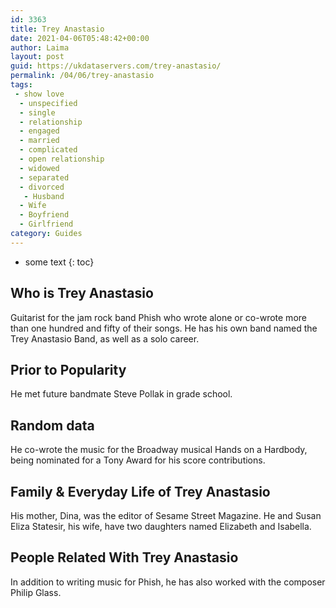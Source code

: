 ```yaml
---
id: 3363
title: Trey Anastasio
date: 2021-04-06T05:48:42+00:00
author: Laima
layout: post
guid: https://ukdataservers.com/trey-anastasio/
permalink: /04/06/trey-anastasio
tags:
 - show love
  - unspecified
  - single
  - relationship
  - engaged
  - married
  - complicated
  - open relationship
  - widowed
  - separated
  - divorced
   - Husband
  - Wife
  - Boyfriend
  - Girlfriend
category: Guides
---
```


* some text
{: toc}


## Who is Trey Anastasio
                  
                  
                  
Guitarist for the jam rock band Phish who wrote alone or co-wrote more than one hundred and fifty of their songs. He has his own band named the Trey Anastasio Band, as well as a solo career.
                  
              
            
              
            
                
                
                
## Prior to Popularity
                  
                  
                  
He met future bandmate Steve Pollak in grade school.
                  
              
            
              
            
                
                
                
## Random data
                  
                  
                  
He co-wrote the music for the Broadway musical Hands on a Hardbody, being nominated for a Tony Award for his score contributions.
                  
              
            
              
            
                
                
                
## Family & Everyday Life of Trey Anastasio
                  
                  
                  
His mother, Dina, was the editor of Sesame Street Magazine. He and Susan Eliza Statesir, his wife, have two daughters named Elizabeth and Isabella.
                  
              
            
              
            
                
                
                
## People Related With Trey Anastasio
                  
                  
                  
In addition to writing music for Phish, he has also worked with the composer Philip Glass.
                  
              
            
              
            
                
              
            
              
              
            
            
              
            
          
          
          